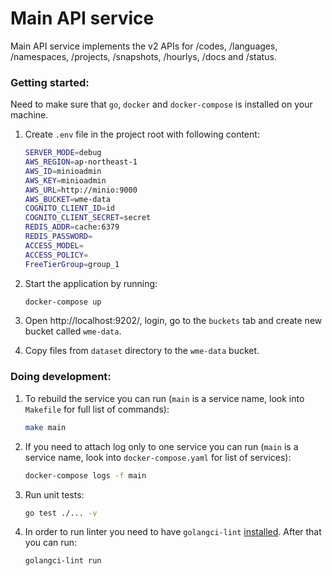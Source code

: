 # Main API service

Main API service implements the v2 APIs for /codes, /languages, /namespaces, /projects, /snapshots, /hourlys, /docs and /status.

### Getting started:

Need to make sure that `go`, `docker` and `docker-compose` is installed on your machine.

1. Create `.env` file in the project root with following content:

   ```bash
   SERVER_MODE=debug
   AWS_REGION=ap-northeast-1
   AWS_ID=minioadmin
   AWS_KEY=minioadmin
   AWS_URL=http://minio:9000
   AWS_BUCKET=wme-data
   COGNITO_CLIENT_ID=id
   COGNITO_CLIENT_SECRET=secret
   REDIS_ADDR=cache:6379
   REDIS_PASSWORD=
   ACCESS_MODEL=
   ACCESS_POLICY=
   FreeTierGroup=group_1
   ```

1. Start the application by running:

   ```bash
   docker-compose up
   ```

1. Open http://localhost:9202/, login, go to the `buckets` tab and create new bucket called `wme-data`.

1. Copy files from `dataset` directory to the `wme-data` bucket.

### Doing development:

1. To rebuild the service you can run (`main` is a service name, look into `Makefile` for full list of commands):

   ```bash
   make main
   ```

1. If you need to attach log only to one service you can run (`main` is a service name, look into `docker-compose.yaml` for list of services):

   ```bash
   docker-compose logs -f main
   ```

1. Run unit tests:

   ```bash
   go test ./... -v
   ```

1. In order to run linter you need to have `golangci-lint` [installed](https://golangci-lint.run/usage/install/). After that you can run:

   ```bash
   golangci-lint run
   ```
